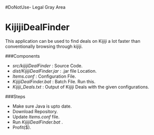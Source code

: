 #DoNotUse- Legal Gray Area

# KijijiDealFinder

This application can be used to find deals on Kijiji a lot faster than conventionally browsing through kijiji.

###Components
- *src/kijijiDealFinder* : Source Code.
- *dist/KijijiDealFinder.jar* : .jar file Location.
- *Items.conf* : Configuration File.
- *KijijiDealFinder.bat* : Batch File. Run this.
- *Kijiji_Deals.txt* : Output of Kijiji Deals with the given configurations.

###Steps
- Make sure Java is upto date.
- Download Repository.
- Update *Items.conf* file.
- Run *KijijiDealFinder.bat* .
- Profit($).
